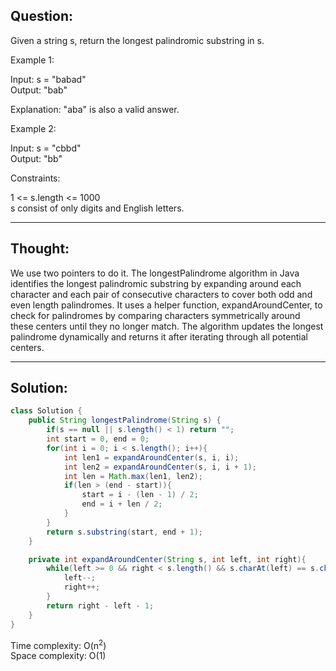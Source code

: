 ## Question:

Given a string s, return the longest palindromic substring in s.

Example 1:  

Input: s = "babad"  
Output: "bab"  

Explanation: "aba" is also a valid answer.  

Example 2:  

Input: s = "cbbd"  
Output: "bb"  

Constraints:  

1 <= s.length <= 1000  
s consist of only digits and English letters.  

---
## Thought:
We use two pointers to do it. The longestPalindrome algorithm in Java identifies the longest palindromic substring by expanding around each character and each pair of consecutive characters to cover both odd and even length palindromes. It uses a helper function, expandAroundCenter, to check for palindromes by comparing characters symmetrically around these centers until they no longer match. The algorithm updates the longest palindrome dynamically and returns it after iterating through all potential centers.

---
## Solution:
```Java
class Solution {
    public String longestPalindrome(String s) {
        if(s == null || s.length() < 1) return "";
        int start = 0, end = 0;
        for(int i = 0; i < s.length(); i++){
            int len1 = expandAroundCenter(s, i, i);
            int len2 = expandAroundCenter(s, i, i + 1);
            int len = Math.max(len1, len2);
            if(len > (end - start)){
                start = i - (len - 1) / 2;
                end = i + len / 2;
            }
        }
        return s.substring(start, end + 1);
    }

    private int expandAroundCenter(String s, int left, int right){
        while(left >= 0 && right < s.length() && s.charAt(left) == s.charAt(right)){
            left--;
            right++;
        }
        return right - left - 1;
    }
}
```
Time complexity: O(n<sup>2</sup>)  
Space complexity: O(1)

